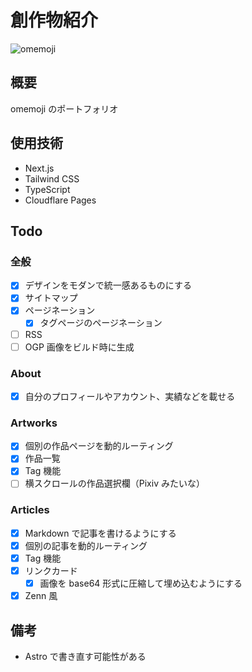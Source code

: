 # 創作物紹介

![omemoji](https://github.com/omemoji/omemoji.com/assets/68148226/11ebcc2b-a4ce-4c62-a3fc-3f26fae5e7c6)

## 概要

omemoji のポートフォリオ

## 使用技術

- Next.js
- Tailwind CSS
- TypeScript
- Cloudflare Pages

## Todo

### 全般

- [x] デザインをモダンで統一感あるものにする
- [x] サイトマップ
- [x] ページネーション
  - [x] タグページのページネーション
- [ ] RSS
- [ ] OGP 画像をビルド時に生成

### About

- [x] 自分のプロフィールやアカウント、実績などを載せる

### Artworks

- [x] 個別の作品ページを動的ルーティング
- [x] 作品一覧
- [x] Tag 機能
- [ ] 横スクロールの作品選択欄（Pixiv みたいな）

### Articles

- [x] Markdown で記事を書けるようにする
- [x] 個別の記事を動的ルーティング
- [x] Tag 機能
- [x] リンクカード
  - [x] 画像を base64 形式に圧縮して埋め込むようにする
- [x] Zenn 風

## 備考

- Astro で書き直す可能性がある
